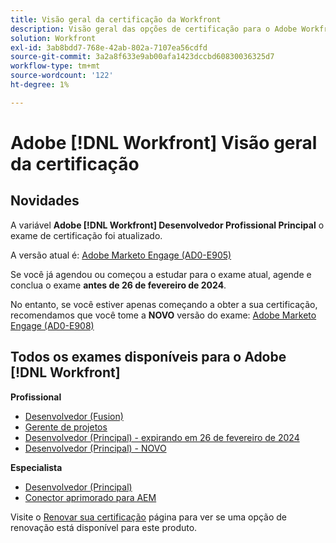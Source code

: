 ```yaml
---
title: Visão geral da certificação da Workfront
description: Visão geral das opções de certificação para o Adobe Workfront
solution: Workfront
exl-id: 3ab8bdd7-768e-42ab-802a-7107ea56cdfd
source-git-commit: 3a2a8f633e9ab00afa1423dccbd60830036325d7
workflow-type: tm+mt
source-wordcount: '122'
ht-degree: 1%

---
```


# Adobe [!DNL Workfront] Visão geral da certificação

## Novidades

A variável **Adobe [!DNL Workfront] Desenvolvedor Profissional Principal** o exame de certificação foi atualizado.

A versão atual é: [Adobe Marketo Engage (AD0-E905)](/help/certifications/aw/aw-core-p-developer.md)

Se você já agendou ou começou a estudar para o exame atual, agende e conclua o exame **antes de 26 de fevereiro de 2024**.

No entanto, se você estiver apenas começando a obter a sua certificação, recomendamos que você tome a **NOVO** versão do exame: [Adobe Marketo Engage (AD0-E908)](help/certifications/aw/aw-core-p-developer-23-12.md)

## Todos os exames disponíveis para o Adobe [!DNL Workfront]

**Profissional**

* [Desenvolvedor (Fusion)](/help/certifications/aw/aw-fusion-p-developer.md) <!--AD0-E902-->
* [Gerente de projetos](/help/certifications/aw/aw-p-project-manager.md) <!--AD0-E903-->
* [Desenvolvedor (Principal) - expirando em 26 de fevereiro de 2024](/help/certifications/aw/aw-core-p-developer.md) <!--AD0-E905-->
* [Desenvolvedor (Principal) - NOVO](help/certifications/aw/aw-core-p-developer-23-12.md) <!--AD0-E908-->

**Especialista**

* [Desenvolvedor (Principal)](/help/certifications/aw/aw-core-e-developer-23-08.md) <!--AD0-E907-->
* [Conector aprimorado para AEM](/help/certifications/aw/aw-aem-e-connector.md) <!--AD0-E906-->

Visite o [Renovar sua certificação](/help/certifications/renew.md) página para ver se uma opção de renovação está disponível para este produto.
